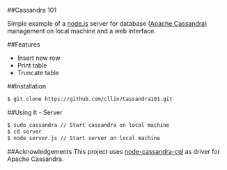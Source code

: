 ##Cassandra 101

Simple example of a [node.js](http://nodejs.org/) server for database ([Apache Cassandra](http://cassandra.apache.org/)) management on local machine and a web interface.

##Features
- Insert new row
- Print table
- Truncate table

##Installation

```bash
$ git clone https://github.com/cllin/Cassandra101.git
```

##Using It - Server

```bash
$ sudo cassandra // Start cassandra on local machine
$ cd server
$ node server.js // Start server on local machine
```

##Acknowledgements
This project uses [node-cassandra-cql](https://github.com/jorgebay/node-cassandra-cql) as driver for Apache Cassandra.

